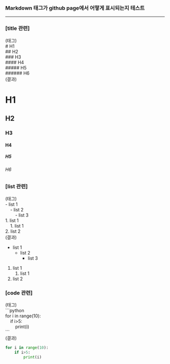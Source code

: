 ### Markdown 태그가 github page에서 어떻게 표시되는지 테스트
------

### [title 관련]
(태그)<br>
\# H1<br>
\#\# H2<br>
\#\#\# H3<br>
\#\#\#\# H4<br>
\#\#\#\#\# H5<br>
\#\#\#\#\#\# H6<br>
(결과)
# H1
## H2
### H3
#### H4
##### H5
###### H6


### [list 관련]
(태그)<br>
\- list 1<br>
&nbsp;&nbsp;&nbsp;&nbsp;\- list 2<br>
&nbsp;&nbsp;&nbsp;&nbsp;&nbsp;&nbsp;&nbsp;&nbsp;\- list 3<br>
1\. list 1<br>
&nbsp;&nbsp;&nbsp;&nbsp;1\. list 1<br>
2\. list 2<br>
(결과)
- list 1
    - list 2
        - list 3

1. list 1
    1. list 1
2. list 2


### [code 관련]
(태그)<br>
\`\`\`python <br>
for i in range(10):<br>
&nbsp;&nbsp;&nbsp;&nbsp;if i>5:<br>
&nbsp;&nbsp;&nbsp;&nbsp;&nbsp;&nbsp;&nbsp;&nbsp;print(i)<br>
\`\`\`<br>
(결과)
```python
for i in range(10):
    if i>5:
        print(i)
```